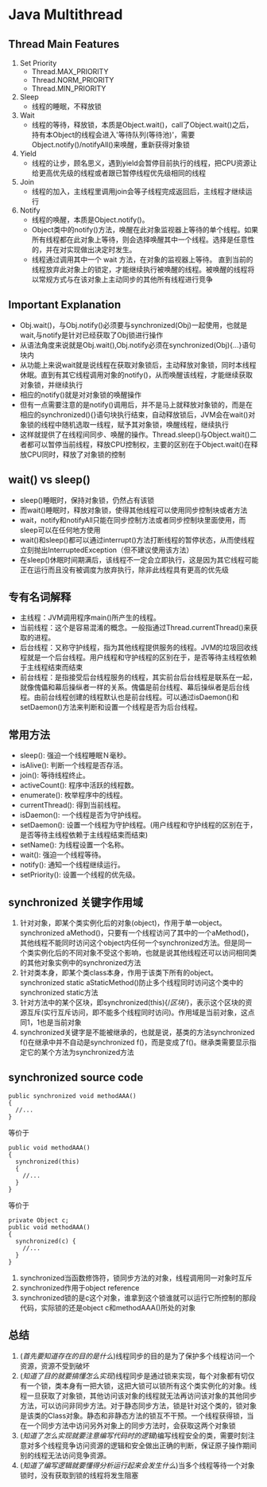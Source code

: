 # Java Multithread 
## Thread Main Features
1. Set Priority
   - Thread.MAX_PRIORITY
   - Thread.NORM_PRIORITY
   - Thread.MIN_PRIORITY
2. Sleep 
   - 线程的睡眠，不释放锁
3. Wait 
   - 线程的等待，释放锁，本质是Object.wait()，call了Object.wait()之后，持有本Object的线程会进入'等待队列(等待池)'，需要Object.notify()/notifyAll()来唤醒，重新获得对象锁
4. Yield
   - 线程的让步，顾名思义，遇到yield会暂停目前执行的线程，把CPU资源让给更高优先级的线程或者跟已暂停线程优先级相同的线程
5. Join
   - 线程的加入，主线程里调用join会等子线程完成返回后，主线程才继续运行
6. Notify
   - 线程的唤醒，本质是Object.notify()。
   - Object类中的notify()方法，唤醒在此对象监视器上等待的单个线程。如果所有线程都在此对象上等待，则会选择唤醒其中一个线程。选择是任意性的，并在对实现做出决定时发生。
   - 线程通过调用其中一个 wait 方法，在对象的监视器上等待。 直到当前的线程放弃此对象上的锁定，才能继续执行被唤醒的线程。被唤醒的线程将以常规方式与在该对象上主动同步的其他所有线程进行竞争

## Important Explanation
- Obj.wait()，与Obj.notify()必须要与synchronized(Obj)一起使用，也就是wait,与notify是针对已经获取了Obj锁进行操作
- 从语法角度来说就是Obj.wait(),Obj.notify必须在synchronized(Obj){...}语句块内
- 从功能上来说wait就是说线程在获取对象锁后，主动释放对象锁，同时本线程休眠。直到有其它线程调用对象的notify()，从而唤醒该线程，才能继续获取对象锁，并继续执行
- 相应的notify()就是对对象锁的唤醒操作
- 但有一点需要注意的是notify()调用后，并不是马上就释放对象锁的，而是在相应的synchronized(){}语句块执行结束，自动释放锁后，JVM会在wait()对象锁的线程中随机选取一线程，赋予其对象锁，唤醒线程，继续执行
- 这样就提供了在线程间同步、唤醒的操作。Thread.sleep()与Object.wait()二者都可以暂停当前线程，释放CPU控制权，主要的区别在于Object.wait()在释放CPU同时，释放了对象锁的控制

## wait() vs sleep()
- sleep()睡眠时，保持对象锁，仍然占有该锁
- 而wait()睡眠时，释放对象锁，使得其他线程可以使用同步控制块或者方法
- wait，notify和notifyAll只能在同步控制方法或者同步控制块里面使用，而sleep可以在任何地方使用
- wait()和sleep()都可以通过interrupt()方法打断线程的暂停状态，从而使线程立刻抛出InterruptedException（但不建议使用该方法）
- 在sleep()休眠时间期满后，该线程不一定会立即执行，这是因为其它线程可能正在运行而且没有被调度为放弃执行，除非此线程具有更高的优先级

## 专有名词解释
- 主线程：JVM调用程序main()所产生的线程。
- 当前线程：这个是容易混淆的概念。一般指通过Thread.currentThread()来获取的进程。
- 后台线程：又称守护线程，指为其他线程提供服务的线程。JVM的垃圾回收线程就是一个后台线程。用户线程和守护线程的区别在于，是否等待主线程依赖于主线程结束而结束
- 前台线程：是指接受后台线程服务的线程，其实前台后台线程是联系在一起，就像傀儡和幕后操纵者一样的关系。傀儡是前台线程、幕后操纵者是后台线程。由前台线程创建的线程默认也是前台线程。可以通过isDaemon()和setDaemon()方法来判断和设置一个线程是否为后台线程。

## 常用方法
- sleep(): 强迫一个线程睡眠Ｎ毫秒。 
- isAlive(): 判断一个线程是否存活。 
- join(): 等待线程终止。 
- activeCount(): 程序中活跃的线程数。 
- enumerate(): 枚举程序中的线程。 
- currentThread(): 得到当前线程。 
- isDaemon(): 一个线程是否为守护线程。 
- setDaemon(): 设置一个线程为守护线程。(用户线程和守护线程的区别在于，是否等待主线程依赖于主线程结束而结束) 
- setName(): 为线程设置一个名称。 
- wait(): 强迫一个线程等待。 
- notify(): 通知一个线程继续运行。 
- setPriority(): 设置一个线程的优先级。

## synchronized 关键字作用域
1. 针对对象，即某个类实例化后的对象(object)，作用于单一object。synchronized aMethod()，只要有一个线程访问了其中的一个aMethod()，其他线程不能同时访问这个object内任何一个synchronized方法。但是同一个类实例化后的不同对象不受这个影响，也就是说其他线程还可以访问相同类的其他对象实例中的synchronized方法
2. 针对类本身，即某个类class本身，作用于该类下所有的object。synchronized static aStaticMethod()防止多个线程同时访问这个类中的synchronized static方法
3. 针对方法中的某个区块，即synchronized(this){/*区块*/}，表示这个区块的资源互斥(实行互斥访问，即不能多个线程同时访问)。作用域是当前对象，这点同1，1也是当前对象
4. synchronized关键字是不能被继承的，也就是说，基类的方法synchronized f()在继承中并不自动是synchronized f()，而是变成了f()。继承类需要显示指定它的某个方法为synchronized方法

## synchronized source code
```
public synchronized void methodAAA()
{
  //...
}
```
等价于
```
public void methodAAA()
{
  synchronized(this)
  {
    //...
  }
}
```
等价于
```
private Object c;
public void methodAAA()
{
  synchronized(c) {
    //...
  }
}
```
1. synchronized当函数修饰符，锁同步方法的对象，线程调用同一对象时互斥
2. synchronized作用于object reference
3. synchronized锁的是c这个对象，谁拿到这个锁谁就可以运行它所控制的那段代码，实际锁的还是object c和methodAAA()所处的对象

## 总结
1. (_首先要知道存在的目的是什么_)线程同步的目的是为了保护多个线程访问一个资源，资源不受到破坏
2. (_知道了目的就要搞懂怎么实现_)线程同步是通过锁来实现，每个对象都有切仅有一个锁，类本身有一把大锁，这把大锁可以锁所有这个类实例化的对象。线程一旦获取了对象锁，其他访问该对象的线程就无法再访问该对象的其他同步方法，可以访问非同步方法。对于静态同步方法，锁是针对这个类的，锁对象是该类的Class对象。静态和非静态方法的锁互不干预。一个线程获得锁，当在一个同步方法中访问另外对象上的同步方法时，会获取这两个对象锁
3. (_知道了怎么实现就要注意编写代码时的逻辑_)编写线程安全的类，需要时刻注意对多个线程竞争访问资源的逻辑和安全做出正确的判断，保证原子操作期间别的线程无法访问竞争资源。
4. (_知道了编写逻辑就要懂得分析运行起来会发生什么_)当多个线程等待一个对象锁时，没有获取到锁的线程将发生阻塞